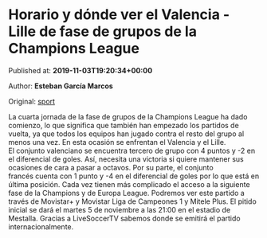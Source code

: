 
# Horario y dónde ver el Valencia - Lille de fase de grupos de la Champions League

Published at: **2019-11-03T19:20:34+00:00**

Author: **Esteban García Marcos**

Original: [sport](https://www.sport.es/es/noticias/champions/horario-donde-ver-valencia-lille-fase-grupos-champions-league-7712644)

La cuarta jornada de la fase de grupos de la Champions League ha dado comienzo, lo que significa que también han empezado los partidos de vuelta, ya que todos los equipos han jugado contra el resto del grupo al menos una vez. En esta ocasión se enfrentan el Valencia y el Lille.
El conjunto valenciano se encuentra tercero de grupo con 4 puntos y -2 en el diferencial de goles. Así, necesita una victoria si quiere mantener sus ocasiones de cara a pasar a octavos.
Por su parte, el conjunto francés cuenta con 1 punto y -4 en el diferencial de goles por lo que está en última posición. Cada vez tienen más complicado el acceso a la siguiente fase de la Champions y de Europa League.
Podremos ver este partido a través de Movistar+ y Movistar Liga de Campeones 1 y Mitele Plus. El pitido inicial se dará el martes 5 de noviembre a las 21:00 en el estadio de Mestalla.
Gracias a LiveSoccerTV sabemos donde se emitirá el partido internacionalmente.

